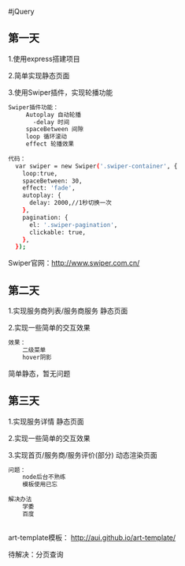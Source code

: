 #jQuery
## 第一天
1.使用express搭建项目  

2.简单实现静态页面 

3.使用Swiper插件，实现轮播功能
``` bash
Swiper插件功能：
     Autoplay 自动轮播
       -delay 时间
     spaceBetween 间隙
     loop 循环滚动
     effect 轮播效果
     
代码： 
  var swiper = new Swiper('.swiper-container', {
    loop:true,
    spaceBetween: 30,
    effect: 'fade',
    autoplay: {
      delay: 2000,//1秒切换一次
    },
    pagination: {
      el: '.swiper-pagination',
      clickable: true,
    },
  });
```
Swiper官网：http://www.swiper.com.cn/

## 第二天
1.实现服务商列表/服务商服务 静态页面

2.实现一些简单的交互效果

``` bash
效果：
    二级菜单
    hover阴影
```
简单静态，暂无问题
## 第三天
1.实现服务详情 静态页面

2.实现一些简单的交互效果

3.实现首页/服务商/服务评价(部分) 动态渲染页面


``` bash
问题：
    node后台不熟练
    模板使用已忘
    
解决办法
    学委
    百度
    
```
art-template模板： http://aui.github.io/art-template/  

待解决：分页查询